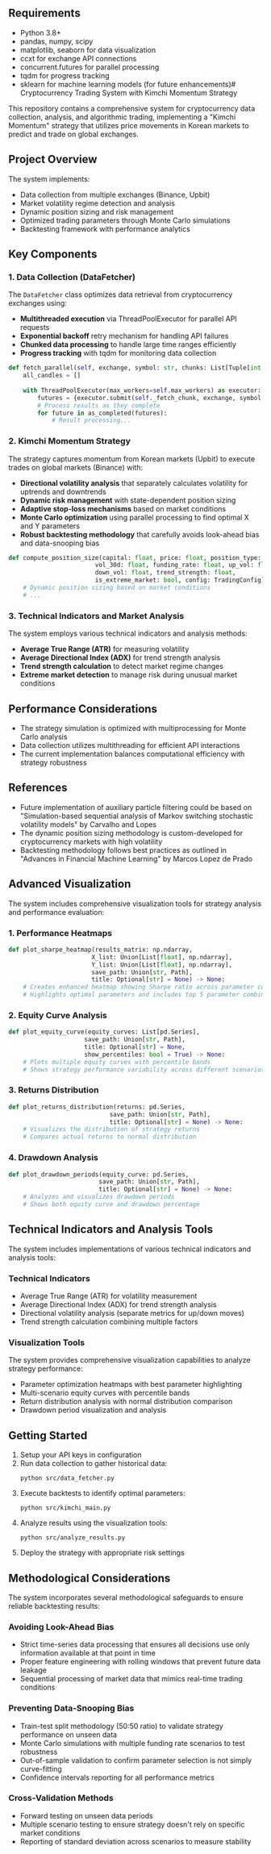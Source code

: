 ## Requirements

- Python 3.8+
- pandas, numpy, scipy
- matplotlib, seaborn for data visualization
- ccxt for exchange API connections
- concurrent.futures for parallel processing
- tqdm for progress tracking
- sklearn for machine learning models (for future enhancements)# Cryptocurrency Trading System with Kimchi Momentum Strategy

This repository contains a comprehensive system for cryptocurrency data collection, analysis, and algorithmic trading, implementing a "Kimchi Momentum" strategy that utilizes price movements in Korean markets to predict and trade on global exchanges.

## Project Overview

The system implements:
- Data collection from multiple exchanges (Binance, Upbit)
- Market volatility regime detection and analysis
- Dynamic position sizing and risk management
- Optimized trading parameters through Monte Carlo simulations
- Backtesting framework with performance analytics

## Key Components

### 1. Data Collection (DataFetcher)

The `DataFetcher` class optimizes data retrieval from cryptocurrency exchanges using:
- **Multithreaded execution** via ThreadPoolExecutor for parallel API requests
- **Exponential backoff** retry mechanism for handling API failures
- **Chunked data processing** to handle large time ranges efficiently
- **Progress tracking** with tqdm for monitoring data collection

```python
def fetch_parallel(self, exchange, symbol: str, chunks: List[Tuple[int, int]]) -> pd.DataFrame:
    all_candles = []
    
    with ThreadPoolExecutor(max_workers=self.max_workers) as executor:
        futures = {executor.submit(self._fetch_chunk, exchange, symbol, c[0], c[1]): c for c in chunks}
        # Process results as they complete
        for future in as_completed(futures):
            # Result processing...
```

### 2. Kimchi Momentum Strategy

The strategy captures momentum from Korean markets (Upbit) to execute trades on global markets (Binance) with:
- **Directional volatility analysis** that separately calculates volatility for uptrends and downtrends
- **Dynamic risk management** with state-dependent position sizing
- **Adaptive stop-loss mechanisms** based on market conditions
- **Monte Carlo optimization** using parallel processing to find optimal X and Y parameters
- **Robust backtesting methodology** that carefully avoids look-ahead bias and data-snooping bias

```python
def compute_position_size(capital: float, price: float, position_type: str,
                        vol_30d: float, funding_rate: float, up_vol: float, 
                        down_vol: float, trend_strength: float, 
                        is_extreme_market: bool, config: TradingConfig) -> float:
    # Dynamic position sizing based on market conditions
    # ...
```

### 3. Technical Indicators and Market Analysis

The system employs various technical indicators and analysis methods:
- **Average True Range (ATR)** for measuring volatility
- **Average Directional Index (ADX)** for trend strength analysis
- **Trend strength calculation** to detect market regime changes
- **Extreme market detection** to manage risk during unusual market conditions

## Performance Considerations

- The strategy simulation is optimized with multiprocessing for Monte Carlo analysis
- Data collection utilizes multithreading for efficient API interactions
- The current implementation balances computational efficiency with strategy robustness

## References

- Future implementation of auxiliary particle filtering could be based on "Simulation-based sequential analysis of Markov switching stochastic volatility models" by Carvalho and Lopes
- The dynamic position sizing methodology is custom-developed for cryptocurrency markets with high volatility
- Backtesting methodology follows best practices as outlined in "Advances in Financial Machine Learning" by Marcos Lopez de Prado

## Advanced Visualization

The system includes comprehensive visualization tools for strategy analysis and performance evaluation:

### 1. Performance Heatmaps
```python
def plot_sharpe_heatmap(results_matrix: np.ndarray, 
                       X_list: Union[List[float], np.ndarray], 
                       Y_list: Union[List[float], np.ndarray], 
                       save_path: Union[str, Path],
                       title: Optional[str] = None) -> None:
    # Creates enhanced heatmap showing Sharpe ratio across parameter combinations
    # Highlights optimal parameters and includes top 5 parameter combinations
```

### 2. Equity Curve Analysis
```python
def plot_equity_curve(equity_curves: List[pd.Series], 
                     save_path: Union[str, Path],
                     title: Optional[str] = None,
                     show_percentiles: bool = True) -> None:
    # Plots multiple equity curves with percentile bands
    # Shows strategy performance variability across different scenarios
```

### 3. Returns Distribution
```python
def plot_returns_distribution(returns: pd.Series,
                            save_path: Union[str, Path],
                            title: Optional[str] = None) -> None:
    # Visualizes the distribution of strategy returns
    # Compares actual returns to normal distribution
```

### 4. Drawdown Analysis
```python
def plot_drawdown_periods(equity_curve: pd.Series,
                         save_path: Union[str, Path],
                         title: Optional[str] = None) -> None:
    # Analyzes and visualizes drawdown periods
    # Shows both equity curve and drawdown percentage
```

## Technical Indicators and Analysis Tools

The system includes implementations of various technical indicators and analysis tools:

### Technical Indicators
- Average True Range (ATR) for volatility measurement
- Average Directional Index (ADX) for trend strength analysis
- Directional volatility analysis (separate metrics for up/down moves)
- Trend strength calculation combining multiple factors

### Visualization Tools
The system provides comprehensive visualization capabilities to analyze strategy performance:
- Parameter optimization heatmaps with best parameter highlighting
- Multi-scenario equity curves with percentile bands
- Return distribution analysis with normal distribution comparison
- Drawdown period visualization and analysis

## Getting Started

1. Setup your API keys in configuration
2. Run data collection to gather historical data:
   ```
   python src/data_fetcher.py
   ```
3. Execute backtests to identify optimal parameters:
   ```
   python src/kimchi_main.py
   ```
4. Analyze results using the visualization tools:
   ```
   python src/analyze_results.py
   ```
5. Deploy the strategy with appropriate risk settings

## Methodological Considerations

The system incorporates several methodological safeguards to ensure reliable backtesting results:

### Avoiding Look-Ahead Bias
- Strict time-series data processing that ensures all decisions use only information available at that point in time
- Proper feature engineering with rolling windows that prevent future data leakage
- Sequential processing of market data that mimics real-time trading conditions

### Preventing Data-Snooping Bias
- Train-test split methodology (50:50 ratio) to validate strategy performance on unseen data
- Monte Carlo simulations with multiple funding rate scenarios to test robustness
- Out-of-sample validation to confirm parameter selection is not simply curve-fitting
- Confidence intervals reporting for all performance metrics

### Cross-Validation Methods
- Forward testing on unseen data periods
- Multiple scenario testing to ensure strategy doesn't rely on specific market conditions
- Reporting of standard deviation across scenarios to measure stability
